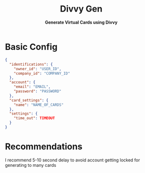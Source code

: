 <h1 align="center">Divvy Gen</h1>
<div align="center">
	<strong>Generate Virtual Cards using Divvy</strong>
</div>
<br />

# Basic Config
```json
{
  "identifications": {
    "owner_id": "USER_ID",
    "company_id": "COMPANY_ID"
  },
  "account": {
    "email": "EMAIL",
    "password": "PASSWORD"
  },
  "card_settings": {
    "name": "NAME_OF_CARDS"
  },
  "settings": {
    "time_out": TIMEOUT
  }
}
```

# Recommendations
I recommend 5-10 second delay to avoid account getting locked for generating to many cards
